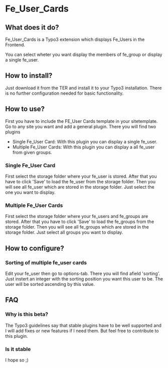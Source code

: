# Fe_User_Cards

## What does it do?
Fe_User_Cards is a Typo3 extension which displays Fe_Users in the Frontend. 

You can select wheter you want display the members of fe_group or display a single fe_user.

## How to install?
Just download it from the TER and install it to your Typo3 installation.
There is no further configuration needed for basic functionality.

## How to use?
First you have to include the FE_User Cards template in your sitetemplate.
Go to any site you want and add a general plugin. There you will find two plugins 
* Single Fe_User Card: With this plugin you can display a single fe_user.
* Multiple Fe_User Cards: With this plugin you can display a all fe_user from given groups.

### Single Fe_User Card
First select the storage folder where your fe_user is stored. After that you have to click 'Save' to load the fe_user from the storage folder. Then you will see all fe_user which are stored in the storage folder. Just select the one you want to display.

### Multiple Fe_User Cards
First select the storage folder where your fe_users and fe_groups are stored. After that you have to click 'Save' to load the fe_groups from the storage folder. Then you will see all fe_groups which are stored in the storage folder. Just select all groups you want to display.

## How to configure?
### Sorting of multiple fe_user cards
Edit your fe_user then go to options-tab. There you will find afield 'sorting'. Just instert an integer with the sorting position you want this user to be. The user will be sorted ascending by this value.

## FAQ
### Why is this beta?
The Typo3 guidelines say that stable plugins have to be well supported and I will add fixes or new features if I need them. But feel free to contribute to this plugin.

### Is it stable
I hope so ;)

